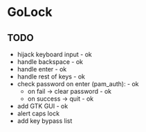 # GoLock

## TODO
- hijack keyboard input - ok
- handle backspace - ok
- handle enter - ok
- handle rest of keys - ok
- check password on enter (pam_auth): - ok
  - on fail    -> clear password - ok
  - on success -> quit - ok
- add GTK GUI - ok
- alert caps lock
- add key bypass list
